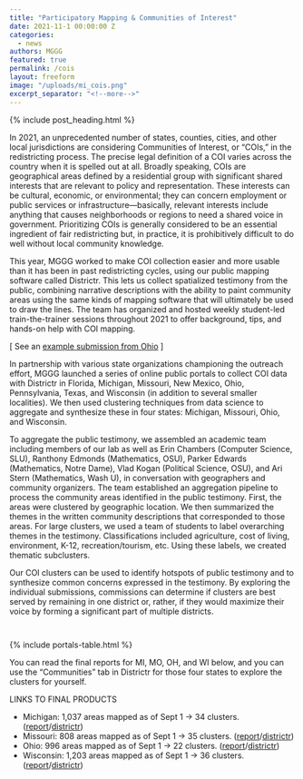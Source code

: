 ```yaml
---
title: "Participatory Mapping & Communities of Interest"
date: 2021-11-1 00:00:00 Z
categories:
  - news
authors: MGGG
featured: true
permalink: /cois
layout: freeform
image: "/uploads/mi_cois.png"
excerpt_separator: "<!--more-->"
---
```


<div class="l-content l-center" markdown="1">
{% include post_heading.html %}

In 2021, an unprecedented number of states, counties, cities, and other local jurisdictions are considering Communities of Interest, or “COIs,” in the redistricting process. The precise legal definition of a COI varies across the country when it is spelled out at all.  Broadly speaking, COIs are geographical areas defined by a residential group with significant shared interests that are relevant to policy and representation. These interests can be cultural, economic, or environmental; they can concern employment or public services or infrastructure—basically, relevant interests include anything that causes neighborhoods or regions to need a shared voice in government. Prioritizing COIs is generally considered to be an essential ingredient of fair redistricting but, in practice, it is prohibitively difficult to do well without local community knowledge. 

This year, MGGG worked to make COI collection easier and more usable than it has been in past redistricting cycles, using our public mapping software called Districtr. This lets us collect spatialized testimony from the public, combining narrative descriptions with the ability to paint community areas using the same kinds of mapping software that will ultimately be used to draw the lines. The team has organized and hosted weekly student-led train-the-trainer sessions throughout 2021 to offer background, tips, and hands-on help with COI mapping.


<!--more-->

[ See an [example submission from Ohio](https://portal.ohio-mapping.org/submission/c891) ] 

In partnership with various state organizations championing the outreach effort, MGGG launched a series of online public portals to collect COI data with Districtr in Florida, Michigan, Missouri, New Mexico, Ohio, Pennsylvania, Texas, and Wisconsin (in addition to several smaller localities). We then used clustering techniques from data science to aggregate and synthesize these in four states: Michigan, Missouri, Ohio, and Wisconsin. 

<!-- [Read about the weekly trends in public submission from Michigan and Wisconsin.] -->

To aggregate the public testimony, we assembled an academic team including members of our lab as well as Erin Chambers (Computer Science, SLU), Ranthony Edmonds (Mathematics, OSU), Parker Edwards (Mathematics, Notre Dame), Vlad Kogan (Political Science, OSU), and Ari Stern (Mathematics, Wash U), in conversation with geographers and community organizers. The team established an aggregation pipeline to process the community areas identified in the public testimony. First, the areas were clustered by geographic location. We then summarized the themes in the written community descriptions that corresponded to those areas. For large clusters, we used a team of students to label overarching themes in the testimony. Classifications included agriculture, cost of living, environment, K-12, recreation/tourism, etc. Using these labels, we created thematic subclusters.

Our COI clusters can be used to identify hotspots of public testimony and to synthesize common concerns expressed in the testimony. By exploring the individual submissions, commissions can determine if clusters are best served by remaining in one district or, rather, if they would maximize their voice by forming a significant part of multiple districts. 

<figure class="post__image">
  <img class="post__image" src="/uploads/wi_heatmap.png" alt="">
</figure>

<figure class="post__image">
  <img class="post__image" src="/uploads/mo_heatmap.png" alt="">
</figure>

</div>

{% include portals-table.html %}

<div class="l-center l-content" markdown="1">
You can read the final reports for MI, MO, OH, and WI below, and you can use the “Communities” tab in Districtr for those four states to explore the clusters for yourself.

LINKS TO FINAL PRODUCTS
- Michigan: 1,037 areas mapped as of Sept 1 → 34 clusters.  ([report](/publications/Michigan-COI.pdf)/[districtr](http://districtr.org/michigan))
- Missouri: 808 areas mapped as of Sept 1 → 35 clusters.  ([report](/publications/COI-Missouri-PhaseC.pdf)/[districtr](http://districtr.org/missouri))
- Ohio: 996 areas mapped as of Sept 1 → 22 clusters.  ([report](/publications/COI-Ohio-Final.pdf)/[districtr](http://districtr.org/ohio))
- Wisconsin: 1,203 areas mapped as of Sept 1 → 36 clusters.  ([report](/publications/Wisconsin-COI.pdf)/[districtr](http://districtr.org/wisconsin))


</div>